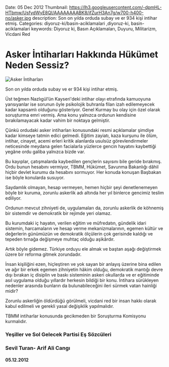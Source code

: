 Date: 05 Dec 2012
Thumbnail: https://lh3.googleusercontent.com/-dpmHL-HTbmw/UsfydWyE8QI/AAAAAAAABK8/ifZurH3An7g/w700-h400-no/asker.jpg
description: Son on yılda orduda subay ve er 934 kişi intihar etmiş. 
Categories: diyoruz-ki/basin-aciklamalari ,diyoruz-ki, basin-aciklamalari
keywords: Diyoruz ki, Basın Açıklamaları, Duyuru, Militarizm, Vicdani Red

# Asker İntiharları Hakkında Hükümet Neden Sessiz?

![Asker İntiharları](https://lh3.googleusercontent.com/-dpmHL-HTbmw/UsfydWyE8QI/AAAAAAAABK8/ifZurH3An7g/w700-h400-no/asker.jpg)


Son on yılda orduda subay ve er 934 kişi intihar etmiş.   

Üst teğmen Nazlıgül’ün Kayseri'deki intihar olayı etrafında kamuoyuna yansıyanlar ise sorunun öyle psikolojik buhranla filan izah edilemeyecek kadar kapsamlı olduğunu gösteriyor. Genel Kurmay bu olay için özel olarak soruşturma emri vermiş. Ama konu yalnızca ordunun kendisine bırakılamayacak kadar vahim bir noktaya gelmiştir.

Çünkü ordudaki asker intiharları konusundaki resmi açıklamalar şimdiye kadar kimseye tatmin edici gelmedi. Eğitim zayiatı, kaza kurşunu ile ölüm, intihar, cinayet, acemi erleri kritik alanlarda usulsüz görevlendirmeler neticesinde meydana gelen facialarla yüzlerce gencin hayatını kaybettiği yegâne ordu galiba yalnızca bizde var.

Bu kayıplar, çatışmalarda kaybedilen gençlerin sayısını bile geride bırakmış. Ordu bunun hesabını vermiyor, TBMM, Hükümet, Savunma Bakanlığı dâhil hiçbir devlet kurumu da hesabını sormuyor. Her konuda konuşan Başbakan ise böyle konularda susuyor.

Saydamlık olmayan, hesap vermeyen,  hemen hiçbir şeyi denetlenemeyen böyle bir kuruma, zorunlu askerlik adı altında her yıl binlerce gencimiz teslim ediliyor.

Ordunun mevcut zihniyeti de, uygulamaları da, zorunlu askerlik de köhnemiş bir sistemdir ve demokratik bir rejimde yeri olamaz.

Bu kurumdaki iç hayatın, verilen eğitim ve müfredatın, gündelik idari sistemin, harcamaların ve hesap verme mekanizmalarının, egemen kültür ve değerlerin günümüzün ve demokratik ölçülerin çok gerisinde kaldığı ve tepeden tırnağa değişmeye muhtaç olduğu aşikârdır.  

Artık böyle gidemez. Türkiye orduyu ele almak ve baştan aşağı değiştirmek üzere bir reforma gitmek zorundadır.

İnsan kişiliğini ezen, hiçleştiren ve yok sayan bir anlayış üzerine bina edilen ve ağır bir erkek egemen zihniyetin hâkim olduğu, demokratik mantığı devre dışı bırakan iç disiplin ve baskı sisteminin askeri okullarda ve er eğitiminde asıl uygulama olduğu yıllardır herkesin bildiği bir konu. İntihara sürükleyen nedenler arasında bunların da bulunabileceğini ileri sürmek vatan hainliği midir?

Zorunlu askerliğin öldürdüğü görülmeli, vicdani red bir insan hakkı olarak kabul edilmeli ve gerekli yasal değişiklik yapılmalıdır.

TBMM intiharlar konusunda gecikmeden bir Soruşturma Komisyonu kurmalıdır.

 
 
### Yeşiller ve Sol Gelecek Partisi Eş Sözcüleri
### Sevil Turan- Arif Ali Cangı

#### 05.12.2012
